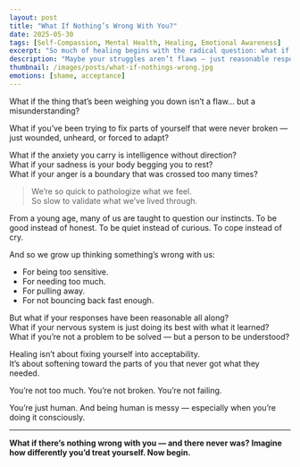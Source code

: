 ```yaml
---
layout: post
title: "What If Nothing’s Wrong With You?"
date: 2025-05-30
tags: [Self-Compassion, Mental Health, Healing, Emotional Awareness]
excerpt: "So much of healing begins with the radical question: what if I’m not broken, just deeply misunderstood — even by myself?"
description: "Maybe your struggles aren’t flaws — just reasonable responses to unmet needs. This post invites you to question the belief that something’s wrong with you at all."
thumbnail: /images/posts/what-if-nothings-wrong.jpg
emotions: [shame, acceptance]
---
```


What if the thing that’s been weighing you down isn’t a flaw… but a misunderstanding?

What if you’ve been trying to fix parts of yourself that were never broken — just wounded, unheard, or forced to adapt?

What if the anxiety you carry is intelligence without direction?  
What if your sadness is your body begging you to rest?  
What if your anger is a boundary that was crossed too many times?

> We’re so quick to pathologize what we feel.  
> So slow to validate what we’ve lived through.

From a young age, many of us are taught to question our instincts. To be good instead of honest. To be quiet instead of curious. To cope instead of cry.

And so we grow up thinking something’s wrong with us:
- For being too sensitive.  
- For needing too much.  
- For pulling away.  
- For not bouncing back fast enough.

But what if your responses have been reasonable all along?  
What if your nervous system is just doing its best with what it learned?  
What if you’re not a problem to be solved — but a person to be understood?

Healing isn’t about fixing yourself into acceptability.  
It’s about softening toward the parts of you that never got what they needed.

You’re not too much. You’re not broken. You’re not failing.

You’re just human. And being human is messy — especially when you’re doing it consciously.

---

**What if there’s nothing wrong with you — and there never was? Imagine how differently you’d treat yourself. Now begin.**
